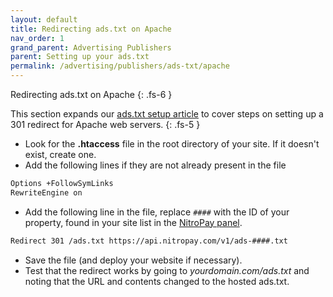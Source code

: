 ```yaml
---
layout: default
title: Redirecting ads.txt on Apache
nav_order: 1
grand_parent: Advertising Publishers
parent: Setting up your ads.txt
permalink: /advertising/publishers/ads-txt/apache
---
```


Redirecting ads.txt on Apache
{: .fs-6 }

This section expands our [ads.txt setup article](/advertising/publishers/adstxt) to cover steps on setting up a 301 redirect for Apache web servers.
{: .fs-5 }

- Look for the **.htaccess** file in the root directory of your site. If it doesn't exist, create one.
- Add the following lines if they are not already present in the file

```bash
Options +FollowSymLinks
RewriteEngine on
```

- Add the following line in the file, replace `####` with the ID of your property, found in your site list in the [NitroPay panel](https://panel.nitropay.com/sites).

```bash
Redirect 301 /ads.txt https://api.nitropay.com/v1/ads-####.txt
```

- Save the file (and deploy your website if necessary).
- Test that the redirect works by going to _yourdomain.com/ads.txt_ and noting that the URL and contents changed to the hosted ads.txt.
